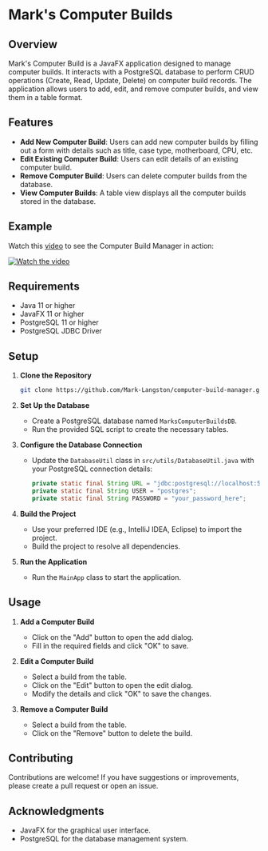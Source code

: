 # Mark's Computer Builds

## Overview

Mark's Computer Build is a JavaFX application designed to manage computer builds. It interacts with a PostgreSQL database to perform CRUD operations (Create, Read, Update, Delete) on computer build records. The application allows users to add, edit, and remove computer builds, and view them in a table format.

## Features

- **Add New Computer Build**: Users can add new computer builds by filling out a form with details such as title, case type, motherboard, CPU, etc.
- **Edit Existing Computer Build**: Users can edit details of an existing computer build.
- **Remove Computer Build**: Users can delete computer builds from the database.
- **View Computer Builds**: A table view displays all the computer builds stored in the database.

## Example

Watch this [video](https://youtu.be/7iMYKnnWWLA) to see the Computer Build Manager in action:

[![Watch the video](https://img.youtube.com/vi/7iMYKnnWWLA/maxresdefault.jpg)](https://youtu.be/7iMYKnnWWLA)

## Requirements

- Java 11 or higher
- JavaFX 11 or higher
- PostgreSQL 11 or higher
- PostgreSQL JDBC Driver

## Setup

1. **Clone the Repository**

    ```bash
    git clone https://github.com/Mark-Langston/computer-build-manager.git
    ```

2. **Set Up the Database**

    - Create a PostgreSQL database named `MarksComputerBuildsDB`.
    - Run the provided SQL script to create the necessary tables.

3. **Configure the Database Connection**

    - Update the `DatabaseUtil` class in `src/utils/DatabaseUtil.java` with your PostgreSQL connection details:

      ```java
      private static final String URL = "jdbc:postgresql://localhost:5432/MarksComputerBuildsDB";
      private static final String USER = "postgres";
      private static final String PASSWORD = "your_password_here";
      ```

4. **Build the Project**

    - Use your preferred IDE (e.g., IntelliJ IDEA, Eclipse) to import the project.
    - Build the project to resolve all dependencies.

5. **Run the Application**

    - Run the `MainApp` class to start the application.

## Usage

1. **Add a Computer Build**

    - Click on the "Add" button to open the add dialog.
    - Fill in the required fields and click "OK" to save.

2. **Edit a Computer Build**

    - Select a build from the table.
    - Click on the "Edit" button to open the edit dialog.
    - Modify the details and click "OK" to save the changes.

3. **Remove a Computer Build**

    - Select a build from the table.
    - Click on the "Remove" button to delete the build.

## Contributing

Contributions are welcome! If you have suggestions or improvements, please create a pull request or open an issue.

## Acknowledgments

- JavaFX for the graphical user interface.
- PostgreSQL for the database management system.
